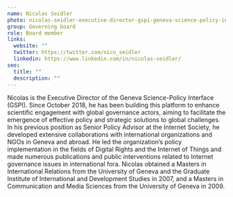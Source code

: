 ```yaml
---
name: Nicolas Seidler
photo: nicolas-seidler-executive-director-gspi-geneva-science-policy-interface.jpg
group: Governing board
role: Board member
links:
  website: ""
  twitter: https://twitter.com/nico_seidler
  linkedin: https://www.linkedin.com/in/nicolas-seidler/
seo:
  title: ""
  description: ""
---
```


Nicolas is the Executive Director of the Geneva Science-Policy Interface (GSPI). Since October 2018, he has been building this platform to enhance scientific engagement with global governance actors, aiming to facilitate the emergence of effective policy and strategic solutions to global challenges. In his previous position as Senior Policy Advisor at the Internet Society, he developed extensive collaborations with international organizations and NGOs in Geneva and abroad. He led the organization’s policy implementation in the fields of Digital Rights and the Internet of Things and made numerous publications and public interventions related to Internet governance issues in international fora. Nicolas obtained a Masters in International Relations from the University of Geneva and the Graduate Institute of International and Development Studies in 2007, and a Masters in Communication and Media Sciences from the University of Geneva in 2009.
